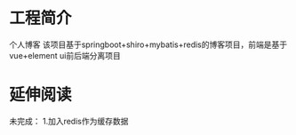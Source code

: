 # 工程简介
个人博客
该项目基于springboot+shiro+mybatis+redis的博客项目，前端是基于vue+element ui前后端分离项目


# 延伸阅读

未完成：
    1.加入redis作为缓存数据